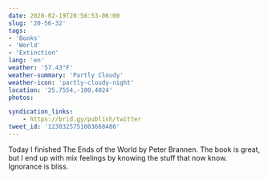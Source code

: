 ```yaml
---
date: 2020-02-19T20:58:53-06:00
slug: '20-56-32'
tags:
- 'Books'
- 'World'
- 'Extinction'
lang: 'en'
weather: '57.43°F'
weather-summary: 'Partly Cloudy'
weather-icon: 'partly-cloudy-night'
location: '25.7554,-100.4024'
photos:

syndication_links:
    - https://brid.gy/publish/twitter
tweet_id: '1230325751003668486'
---
```

Today I finished The Ends of the World by Peter Brannen. The book is great, but I end up with mix feelings by knowing the stuff that now know. Ignorance is bliss.
  